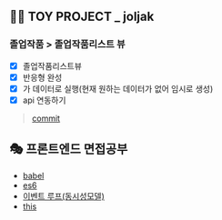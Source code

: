 ## 👩‍🎓 TOY PROJECT _ joljak
### 졸업작품 > 졸업작품리스트 뷰
- [x] 졸업작품리스트뷰
- [x] 반응형 완성
- [x] 가 데이터로 실행(현재 원하는 데이터가 없어 임시로 생성)
- [x] api 연동하기

> [commit](https://github.com/globalmedia-joljak/web-frontend/pull/60)

## 🎭 프론트엔드 면접공부
- [babel](https://velog.io/@gay0ung/Transpile-Compile)
- [es6](https://github.com/gay0ung/JS_study/tree/master/ES6/theory)
- [이벤트 루프(동시성모델)](https://velog.io/@gay0ung/%EC%9E%90%EB%B0%94%EC%8A%A4%ED%81%AC%EB%A6%BD%ED%8A%B8-%EC%9D%B4%EB%B2%A4%ED%8A%B8-%EB%A3%A8%ED%94%84-pdbnduh0)
- [this](https://velog.io/@gay0ung/this)
